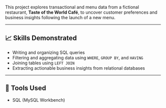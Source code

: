 This project explores transactional and menu data from a fictional restaurant, **Taste of the World Café**, to uncover customer preferences and business insights following the launch of a new menu.

---

## 📈 Skills Demonstrated

- Writing and organizing SQL queries  
- Filtering and aggregating data using `WHERE`, `GROUP BY`, and `HAVING`  
- Joining tables using `LEFT JOIN`  
- Extracting actionable business insights from relational databases  

---

## 🧰 Tools Used

- SQL (MySQL Workbench)

